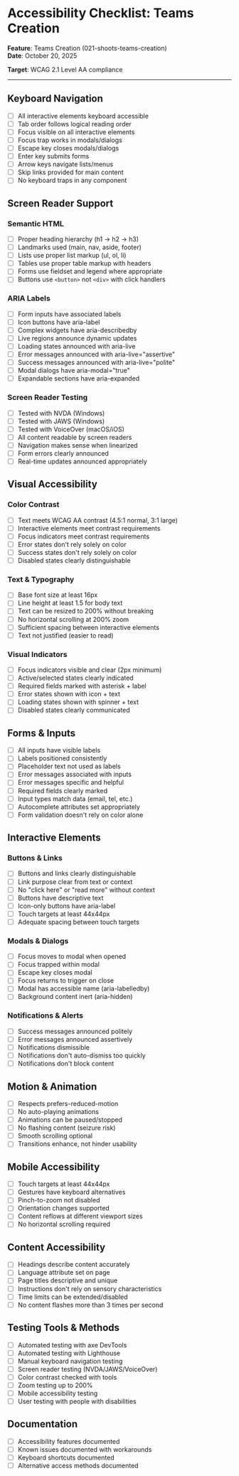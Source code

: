 # Accessibility Checklist: Teams Creation

**Feature**: Teams Creation (021-shoots-teams-creation)  
**Date**: October 20, 2025

**Target**: WCAG 2.1 Level AA compliance

---

## Keyboard Navigation

- [ ] All interactive elements keyboard accessible
- [ ] Tab order follows logical reading order
- [ ] Focus visible on all interactive elements
- [ ] Focus trap works in modals/dialogs
- [ ] Escape key closes modals/dialogs
- [ ] Enter key submits forms
- [ ] Arrow keys navigate lists/menus
- [ ] Skip links provided for main content
- [ ] No keyboard traps in any component

## Screen Reader Support

### Semantic HTML

- [ ] Proper heading hierarchy (h1 → h2 → h3)
- [ ] Landmarks used (main, nav, aside, footer)
- [ ] Lists use proper list markup (ul, ol, li)
- [ ] Tables use proper table markup with headers
- [ ] Forms use fieldset and legend where appropriate
- [ ] Buttons use `<button>` not `<div>` with click handlers

### ARIA Labels

- [ ] Form inputs have associated labels
- [ ] Icon buttons have aria-label
- [ ] Complex widgets have aria-describedby
- [ ] Live regions announce dynamic updates
- [ ] Loading states announced with aria-live
- [ ] Error messages announced with aria-live="assertive"
- [ ] Success messages announced with aria-live="polite"
- [ ] Modal dialogs have aria-modal="true"
- [ ] Expandable sections have aria-expanded

### Screen Reader Testing

- [ ] Tested with NVDA (Windows)
- [ ] Tested with JAWS (Windows)
- [ ] Tested with VoiceOver (macOS/iOS)
- [ ] All content readable by screen readers
- [ ] Navigation makes sense when linearized
- [ ] Form errors clearly announced
- [ ] Real-time updates announced appropriately

## Visual Accessibility

### Color Contrast

- [ ] Text meets WCAG AA contrast (4.5:1 normal, 3:1 large)
- [ ] Interactive elements meet contrast requirements
- [ ] Focus indicators meet contrast requirements
- [ ] Error states don't rely solely on color
- [ ] Success states don't rely solely on color
- [ ] Disabled states clearly distinguishable

### Text & Typography

- [ ] Base font size at least 16px
- [ ] Line height at least 1.5 for body text
- [ ] Text can be resized to 200% without breaking
- [ ] No horizontal scrolling at 200% zoom
- [ ] Sufficient spacing between interactive elements
- [ ] Text not justified (easier to read)

### Visual Indicators

- [ ] Focus indicators visible and clear (2px minimum)
- [ ] Active/selected states clearly indicated
- [ ] Required fields marked with asterisk + label
- [ ] Error states shown with icon + text
- [ ] Loading states shown with spinner + text
- [ ] Disabled states clearly communicated

## Forms & Inputs

- [ ] All inputs have visible labels
- [ ] Labels positioned consistently
- [ ] Placeholder text not used as labels
- [ ] Error messages associated with inputs
- [ ] Error messages specific and helpful
- [ ] Required fields clearly marked
- [ ] Input types match data (email, tel, etc.)
- [ ] Autocomplete attributes set appropriately
- [ ] Form validation doesn't rely on color alone

## Interactive Elements

### Buttons & Links

- [ ] Buttons and links clearly distinguishable
- [ ] Link purpose clear from text or context
- [ ] No "click here" or "read more" without context
- [ ] Buttons have descriptive text
- [ ] Icon-only buttons have aria-label
- [ ] Touch targets at least 44x44px
- [ ] Adequate spacing between touch targets

### Modals & Dialogs

- [ ] Focus moves to modal when opened
- [ ] Focus trapped within modal
- [ ] Escape key closes modal
- [ ] Focus returns to trigger on close
- [ ] Modal has accessible name (aria-labelledby)
- [ ] Background content inert (aria-hidden)

### Notifications & Alerts

- [ ] Success messages announced politely
- [ ] Error messages announced assertively
- [ ] Notifications dismissible
- [ ] Notifications don't auto-dismiss too quickly
- [ ] Notifications don't block content

## Motion & Animation

- [ ] Respects prefers-reduced-motion
- [ ] No auto-playing animations
- [ ] Animations can be paused/stopped
- [ ] No flashing content (seizure risk)
- [ ] Smooth scrolling optional
- [ ] Transitions enhance, not hinder usability

## Mobile Accessibility

- [ ] Touch targets at least 44x44px
- [ ] Gestures have keyboard alternatives
- [ ] Pinch-to-zoom not disabled
- [ ] Orientation changes supported
- [ ] Content reflows at different viewport sizes
- [ ] No horizontal scrolling required

## Content Accessibility

- [ ] Headings describe content accurately
- [ ] Language attribute set on page
- [ ] Page titles descriptive and unique
- [ ] Instructions don't rely on sensory characteristics
- [ ] Time limits can be extended/disabled
- [ ] No content flashes more than 3 times per second

## Testing Tools & Methods

- [ ] Automated testing with axe DevTools
- [ ] Automated testing with Lighthouse
- [ ] Manual keyboard navigation testing
- [ ] Screen reader testing (NVDA/JAWS/VoiceOver)
- [ ] Color contrast checked with tools
- [ ] Zoom testing up to 200%
- [ ] Mobile accessibility testing
- [ ] User testing with people with disabilities

## Documentation

- [ ] Accessibility features documented
- [ ] Known issues documented with workarounds
- [ ] Keyboard shortcuts documented
- [ ] Alternative access methods documented
